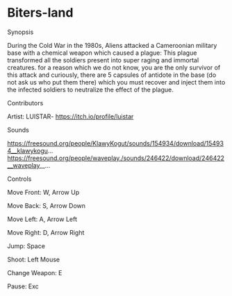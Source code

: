 # Biters-land
 
Synopsis

During the Cold War in the 1980s, Aliens attacked a Cameroonian military base with a chemical weapon which caused a plague: This plague transformed all the soldiers present into super raging and immortal creatures. for a reason which we do not know, you are the only survivor of this attack and curiously, there are 5 capsules of antidote in the base (do not ask us who put them there) which you must recover and inject them into the infected soldiers to neutralize the effect of the plague.

Contributors

 Artist: LUISTAR- https://itch.io/profile/luistar
 
Sounds

https://freesound.org/people/KlawyKogut/sounds/154934/download/154934__klawykogu...
https://freesound.org/people/waveplay./sounds/246422/download/246422__waveplay__...


Controls

Move Front: W,  Arrow Up

Move Back: S,  Arrow Down

Move Left:  A, Arrow Left

Move Right: D, Arrow Right

Jump: Space

Shoot: Left Mouse

Change Weapon: E

Pause: Exc
